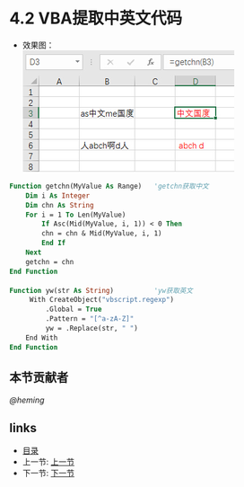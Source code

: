 # 4.2 VBA提取中英文代码
* 效果图：  
![](images/4.2.jpg?raw=true)

```vb
Function getchn(MyValue As Range)	'getchn获取中文
	Dim i As Integer
	Dim chn As String
	For i = 1 To Len(MyValue)
		If Asc(Mid(MyValue, i, 1)) < 0 Then
		chn = chn & Mid(MyValue, i, 1)
		End If
	Next
	getchn = chn
End Function
	
Function yw(str As String)			'yw获取英文
	 With CreateObject("vbscript.regexp")
	     .Global = True
	     .Pattern = "[^a-zA-Z]"
	     yw = .Replace(str, " ")
	End With
End Function
```

## 本节贡献者
*@heming*

## links
  * [目录](<preface.md>)
  * 上一节: [上一节](<04.1.md>)
  * 下一节: [下一节](<04.3.md>)
